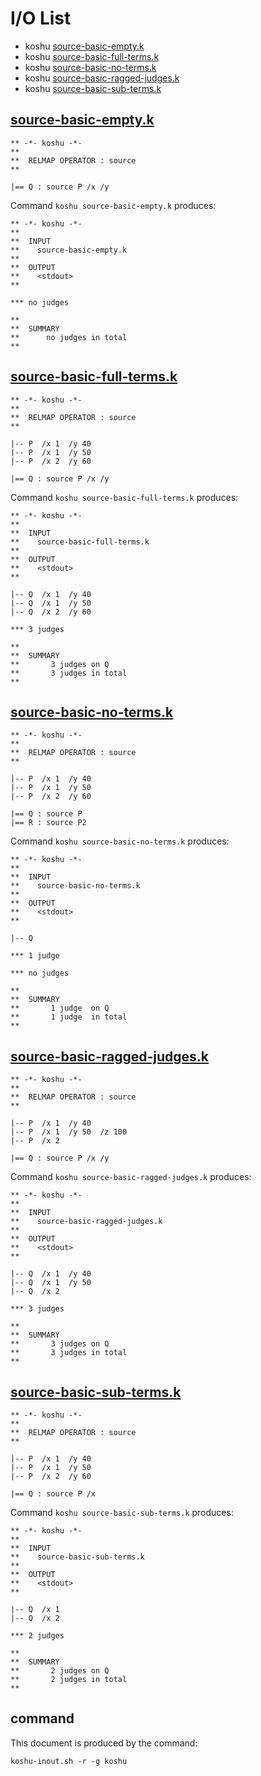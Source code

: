 # I/O List

- koshu [source-basic-empty.k](#source-basic-emptyk)
- koshu [source-basic-full-terms.k](#source-basic-full-termsk)
- koshu [source-basic-no-terms.k](#source-basic-no-termsk)
- koshu [source-basic-ragged-judges.k](#source-basic-ragged-judgesk)
- koshu [source-basic-sub-terms.k](#source-basic-sub-termsk)



## [source-basic-empty.k](source-basic-empty.k)

```
** -*- koshu -*-
**
**  RELMAP OPERATOR : source
**

|== Q : source P /x /y

```

Command `koshu source-basic-empty.k` produces:

```
** -*- koshu -*-
**
**  INPUT
**    source-basic-empty.k
**
**  OUTPUT
**    <stdout>
**

*** no judges

**
**  SUMMARY
**      no judges in total
**
```



## [source-basic-full-terms.k](source-basic-full-terms.k)

```
** -*- koshu -*-
**
**  RELMAP OPERATOR : source
**

|-- P  /x 1  /y 40
|-- P  /x 1  /y 50
|-- P  /x 2  /y 60

|== Q : source P /x /y
```

Command `koshu source-basic-full-terms.k` produces:

```
** -*- koshu -*-
**
**  INPUT
**    source-basic-full-terms.k
**
**  OUTPUT
**    <stdout>
**

|-- Q  /x 1  /y 40
|-- Q  /x 1  /y 50
|-- Q  /x 2  /y 60

*** 3 judges

**
**  SUMMARY
**       3 judges on Q
**       3 judges in total
**
```



## [source-basic-no-terms.k](source-basic-no-terms.k)

```
** -*- koshu -*-
**
**  RELMAP OPERATOR : source
**

|-- P  /x 1  /y 40
|-- P  /x 1  /y 50
|-- P  /x 2  /y 60

|== Q : source P
|== R : source P2
```

Command `koshu source-basic-no-terms.k` produces:

```
** -*- koshu -*-
**
**  INPUT
**    source-basic-no-terms.k
**
**  OUTPUT
**    <stdout>
**

|-- Q

*** 1 judge 

*** no judges

**
**  SUMMARY
**       1 judge  on Q
**       1 judge  in total
**
```



## [source-basic-ragged-judges.k](source-basic-ragged-judges.k)

```
** -*- koshu -*-
**
**  RELMAP OPERATOR : source
**

|-- P  /x 1  /y 40
|-- P  /x 1  /y 50  /z 100
|-- P  /x 2

|== Q : source P /x /y
```

Command `koshu source-basic-ragged-judges.k` produces:

```
** -*- koshu -*-
**
**  INPUT
**    source-basic-ragged-judges.k
**
**  OUTPUT
**    <stdout>
**

|-- Q  /x 1  /y 40
|-- Q  /x 1  /y 50
|-- Q  /x 2

*** 3 judges

**
**  SUMMARY
**       3 judges on Q
**       3 judges in total
**
```



## [source-basic-sub-terms.k](source-basic-sub-terms.k)

```
** -*- koshu -*-
**
**  RELMAP OPERATOR : source
**

|-- P  /x 1  /y 40
|-- P  /x 1  /y 50
|-- P  /x 2  /y 60

|== Q : source P /x
```

Command `koshu source-basic-sub-terms.k` produces:

```
** -*- koshu -*-
**
**  INPUT
**    source-basic-sub-terms.k
**
**  OUTPUT
**    <stdout>
**

|-- Q  /x 1
|-- Q  /x 2

*** 2 judges

**
**  SUMMARY
**       2 judges on Q
**       2 judges in total
**
```



## command

This document is produced by the command:

```
koshu-inout.sh -r -g koshu
```
